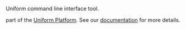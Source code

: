 Uniform command line interface tool.

part of the [Uniform Platform](https://uniform.app). See our [documentation](https://docs.uniform.app) for more details.
